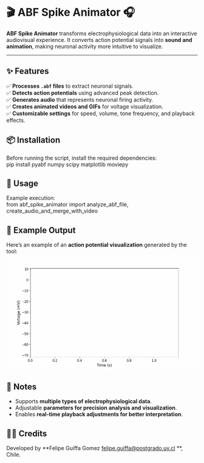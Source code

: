 # 🎬 ABF Spike Animator 🎧  

**ABF Spike Animator** transforms electrophysiological data into an interactive audiovisual experience. It converts action potential signals into **sound and animation**, making neuronal activity more intuitive to visualize.  

---

## ✨ Features  
✅ **Processes `.abf` files** to extract neuronal signals.  
✅ **Detects action potentials** using advanced peak detection.  
✅ **Generates audio** that represents neuronal firing activity.  
✅ **Creates animated videos and GIFs** for voltage visualization.  
✅ **Customizable settings** for speed, volume, tone frequency, and playback effects.  

## 📦 Installation  
Before running the script, install the required dependencies:  
pip install pyabf numpy scipy matplotlib moviepy

## 🎯 Usage  
Example execution:  
from abf_spike_animator import analyze_abf_file, create_audio_and_merge_with_video

## 🎥 Example Output  
Here’s an example of an **action potential visualization** generated by the tool:  
![Action Potential Animation](exp_001_animation.gif)

## 📌 Notes  
- Supports **multiple types of electrophysiological data**.  
- Adjustable **parameters for precision analysis and visualization**.  
- Enables **real-time playback adjustments for better interpretation**.
 ## 👨‍🔬 Credits  
Developed by **Felipe Guiffa Gomez felipe.guiffa@postgrado.uv.cl **, Chile.
